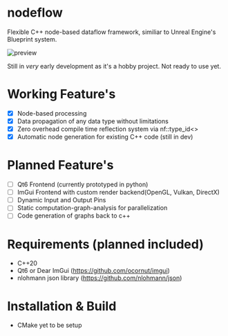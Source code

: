 
# nodeflow

Flexible C++ node-based dataflow framework, similiar to Unreal Engine's Blueprint system.

![preview](https://github.com/Ruwen14/nodeflow/assets/73891246/d3cedb5a-6a04-4521-82f4-83ce0404c90a)


Still in _very_ early development as it's a hobby project. Not ready to use yet.

# Working Feature's
- [x] Node-based processing
- [x] Data propagation of any data type without limitations
- [x] Zero overhead compile time reflection system via nf::type_id<>
- [x] Automatic node generation for existing C++ code (still in dev)

# Planned Feature's
- [ ] Qt6 Frontend (currently prototyped in python)
- [ ] ImGui Frontend with custom render backend(OpenGL, Vulkan, DirectX)
- [ ] Dynamic Input and Output Pins
- [ ] Static computation-graph-analysis for parallelization
- [ ] Code generation of graphs back to c++

# Requirements (planned included)
- C++20
- Qt6 or Dear ImGui (https://github.com/ocornut/imgui)
- nlohmann json library (https://github.com/nlohmann/json)


# Installation & Build
- CMake yet to be setup
